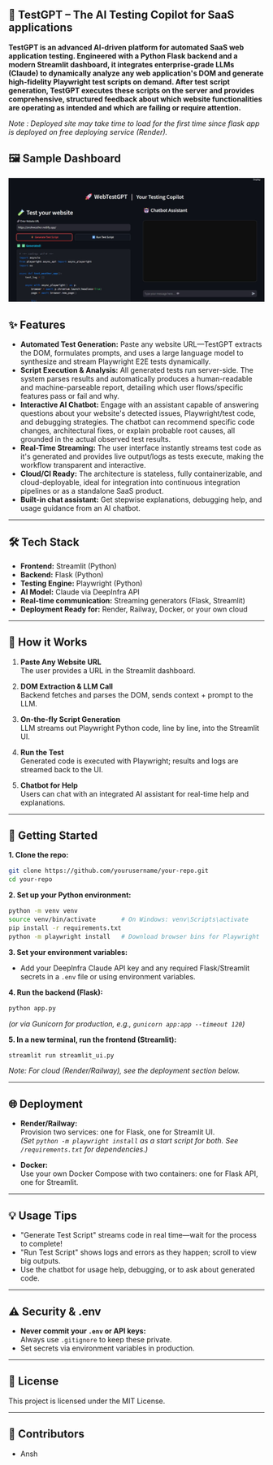 ## 🚀 TestGPT – The AI Testing Copilot for SaaS applications
**TestGPT is an advanced AI-driven platform for automated SaaS web application testing. Engineered with a Python Flask backend and a modern Streamlit dashboard, it integrates enterprise-grade LLMs (Claude) to dynamically analyze any web application's DOM and generate high-fidelity Playwright test scripts on demand.
After test script generation, TestGPT executes these scripts on the server and provides comprehensive, structured feedback about which website functionalities are operating as intended and which are failing or require attention.**

<i>Note : Deployed site may take time to load for the first time since flask app is deployed on free deploying service (Render).</i>

## 🖼️ Sample Dashboard
![SaaS AI dashboard in action](assets/gen.jpg)

## ✨ Features
- **Automated Test Generation:** Paste any website URL—TestGPT extracts the DOM, formulates prompts, and uses a large language model to synthesize and stream Playwright E2E tests dynamically.
- **Script Execution & Analysis:** All generated tests run server-side. The system parses results and automatically produces a human-readable and machine-parseable report, detailing which user flows/specific features pass or fail and why.
- **Interactive AI Chatbot:** Engage with an assistant capable of answering questions about your website's detected issues, Playwright/test code, and debugging strategies. The chatbot can recommend specific code changes, architectural fixes, or explain probable root causes, all grounded in the actual observed test results.
- **Real-Time Streaming:** The user interface instantly streams test code as it's generated and provides live output/logs as tests execute, making the workflow transparent and interactive.
- **Cloud/CI Ready:** The architecture is stateless, fully containerizable, and cloud-deployable, ideal for integration into continuous integration pipelines or as a standalone SaaS product.
- **Built-in chat assistant:**  Get stepwise explanations, debugging help, and usage guidance from an AI chatbot.

---

## 🛠️ Tech Stack

- **Frontend:** Streamlit (Python)
- **Backend:** Flask (Python)
- **Testing Engine:** Playwright (Python)  
- **AI Model:** Claude via DeepInfra API  
- **Real-time communication:** Streaming generators (Flask, Streamlit)
- **Deployment Ready for:** Render, Railway, Docker, or your own cloud

---

## 🚦 How it Works

1. **Paste Any Website URL**  
   The user provides a URL in the Streamlit dashboard.

2. **DOM Extraction & LLM Call**  
   Backend fetches and parses the DOM, sends context + prompt to the LLM.

3. **On-the-fly Script Generation**  
   LLM streams out Playwright Python code, line by line, into the Streamlit UI.

4. **Run the Test**  
   Generated code is executed with Playwright; results and logs are streamed back to the UI.

5. **Chatbot for Help**  
   Users can chat with an integrated AI assistant for real-time help and explanations.

---

## 🚀 Getting Started

**1. Clone the repo:**
```bash
git clone https://github.com/yourusername/your-repo.git
cd your-repo
```

**2. Set up your Python environment:**
```bash
python -m venv venv
source venv/bin/activate       # On Windows: venv\Scripts\activate
pip install -r requirements.txt
python -m playwright install   # Download browser bins for Playwright
```

**3. Set your environment variables:**
- Add your DeepInfra Claude API key and any required Flask/Streamlit secrets in a `.env` file or using environment variables.

**4. Run the backend (Flask):**
```bash
python app.py
```
*(or via Gunicorn for production, e.g., `gunicorn app:app --timeout 120`)*

**5. In a new terminal, run the frontend (Streamlit):**
```bash
streamlit run streamlit_ui.py
```

_Note: For cloud (Render/Railway), see the deployment section below._

---

## 🌐 Deployment

- **Render/Railway:**  
  Provision two services: one for Flask, one for Streamlit UI.  
  *(Set `python -m playwright install` as a start script for both. See `/requirements.txt` for dependencies.)*

- **Docker:**  
  Use your own Docker Compose with two containers: one for Flask API, one for Streamlit.

---

## 💡 Usage Tips

- "Generate Test Script" streams code in real time—wait for the process to complete!
- "Run Test Script" shows logs and errors as they happen; scroll to view big outputs.
- Use the chatbot for usage help, debugging, or to ask about generated code.

---

## ⚠️ Security & .env

- **Never commit your `.env` or API keys:**  
  Always use `.gitignore` to keep these private.
- Set secrets via environment variables in production.

---

## 📄 License

This project is licensed under the MIT License.

---

## 👥 Contributors

- Ansh
  
